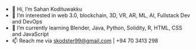 - 👋 Hi, I’m Sahan Kodituwakku
- 👀 I’m interested in web 3.0, blockchain, 3D, VR, AR, ML, AI, Fullstack Dev and DevOps
- 🌱 I’m currently learning Blender, Java, Python, Solidity, R, HTML, CSS and JavaScript
- 📫 Reach me via skodster99@gmail.com | +94 70 3413 298

<!---
kodiidok/kodiidok is a ✨ special ✨ repository because its `README.md` (this file) appears on your GitHub profile.
You can click the Preview link to take a look at your changes.
--->
